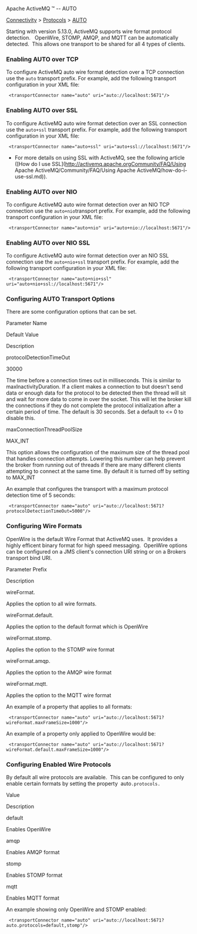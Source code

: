 Apache ActiveMQ ™ -- AUTO 

[Connectivity](connectivity.md) > [Protocols](ConnectivityConnectivity/Connectivity/protocols.md) > [AUTO](Connectivity/Protocols/auto.md)


Starting with version 5.13.0, ActiveMQ supports wire format protocol detection.   OpenWire, STOMP, AMQP, and MQTT can be automatically detected.  This allows one transport to be shared for all 4 types of clients.

### Enabling AUTO over TCP

To configure ActiveMQ auto wire format detection over a TCP connection use the `auto` transport prefix. For example, add the following transport configuration in your XML file:

     <transportConnector name="auto" uri="auto://localhost:5671"/>

### Enabling AUTO over SSL

To configure ActiveMQ auto wire format detection over an SSL connection use the `auto+ssl` transport prefix. For example, add the following transport configuration in your XML file:

     <transportConnector name="auto+ssl" uri="auto+ssl://localhost:5671"/>

*   For more details on using SSL with ActiveMQ, see the following article ([How do I use SSL](http://activemq.apache.orgCommunity/FAQ/Using Apache ActiveMQ/Community/FAQ/Using Apache ActiveMQ/how-do-i-use-ssl.md)).

### Enabling AUTO over NIO

To configure ActiveMQ auto wire format detection over an NIO TCP connection use the `auto+nio`transport prefix. For example, add the following transport configuration in your XML file:

     <transportConnector name="auto+nio" uri="auto+nio://localhost:5671"/>

### Enabling AUTO over NIO SSL

To configure ActiveMQ auto wire format detection over an NIO SSL connection use the `auto+nio+ssl` transport prefix. For example, add the following transport configuration in your XML file:

     <transportConnector name="auto+nio+ssl" uri="auto+nio+ssl://localhost:5671"/>

### Configuring AUTO Transport Options

There are some configuration options that can be set.

Parameter Name

Default Value

Description

protocolDetectionTimeOut

30000

The time before a connection times out in milliseconds. This is similar to maxInactivityDuration. If a client makes a connection to but doesn't send data or enough data for the protocol to be detected then the thread will sit and wait for more data to come in over the socket. This will let the broker kill the connections if they do not complete the protocol initialization after a certain period of time. The default is 30 seconds. Set a default to <= 0 to disable this.

maxConnectionThreadPoolSize

MAX_INT

This option allows the configuration of the maximum size of the thread pool that handles connection attempts. Lowering this number can help prevent the broker from running out of threads if there are many different clients attempting to connect at the same time. By default it is turned off by setting to MAX_INT

  
An example that configures the transport with a maximum protocol detection time of 5 seconds:

     <transportConnector name="auto" uri="auto://localhost:5671?protocolDetectionTimeOut=5000"/>

### Configuring Wire Formats

OpenWire is the default Wire Format that ActiveMQ uses.  It provides a highly efficent binary format for high speed messaging.  OpenWire options can be configured on a JMS client's connection URI string or on a Brokers transport bind URI.

Parameter Prefix

Description

wireFormat.

Applies the option to all wire formats.

wireFormat.default.

Applies the option to the default format which is OpenWire

wireFormat.stomp.

Applies the option to the STOMP wire format

wireFormat.amqp.

Applies the option to the AMQP wire format

wireFormat.mqtt.

Applies the option to the MQTT wire format

An example of a property that applies to all formats:

     <transportConnector name="auto" uri="auto://localhost:5671?wireFormat.maxFrameSize=1000"/>

An example of a property only applied to OpenWire would be:

     <transportConnector name="auto" uri="auto://localhost:5671?wireFormat.default.maxFrameSize=1000"/>

### Configuring Enabled Wire Protocols

By default all wire protocols are available.  This can be configured to only enable certain formats by setting the property  auto`.protocols.` 

Value

Description

default

Enables OpenWire

amqp

Enables AMQP format

stomp

Enables STOMP format

mqtt

Enables MQTT format

An example showing only OpenWire and STOMP enabled:

     <transportConnector name="auto" uri="auto://localhost:5671?auto.protocols=default,stomp"/>

